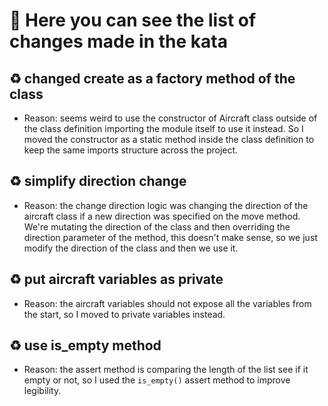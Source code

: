 # 📔 Here you can see the list of changes made in the kata

## ♻️ changed create as a factory method of the class

- Reason: seems weird to use the constructor of Aircraft class outside of the class definition importing the module itself to use it instead. So I moved the constructor as a static method inside the class definition to keep the same imports structure across the project.

## ♻️ simplify direction change

- Reason: the change direction logic was changing the direction of the aircraft class if a new direction was specified on the move method. We're mutating the direction of the class and then overriding the direction parameter of the method, this doesn't make sense, so we just modify the direction of the class and then we use it.

## ♻️ put aircraft variables as private

- Reason: the aircraft variables should not expose all the variables from the start, so I moved to private variables instead.

## ♻️ use is_empty method

- Reason: the assert method is comparing the length of the list see if it empty or not, so I used the `is_empty()` assert method to improve legibility.
